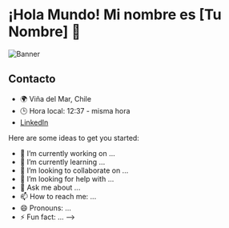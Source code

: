 # ¡Hola Mundo! Mi nombre es [Tu Nombre] 👋

![Banner](URL_DE_TU_IMAGEN)


## Contacto

- 🌍 Viña del Mar, Chile
- 🕒 Hora local: 12:37 - misma hora
- [LinkedIn](https://www.linkedin.com/in/mj-ensignia/)



Here are some ideas to get you started:

- 🔭 I’m currently working on ...
- 🌱 I’m currently learning ...
- 👯 I’m looking to collaborate on ...
- 🤔 I’m looking for help with ...
- 💬 Ask me about ...
- 📫 How to reach me: ...
- 😄 Pronouns: ...
- ⚡ Fun fact: ...
-->
